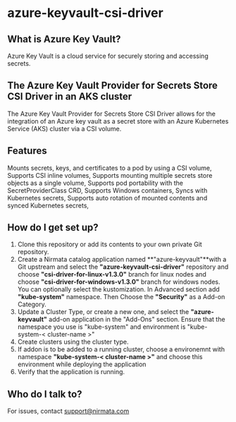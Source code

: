 # azure-keyvault-csi-driver

## What is Azure Key Vault?

Azure Key Vault is a cloud service for securely storing and accessing secrets.

## The Azure Key Vault Provider for Secrets Store CSI Driver in an AKS cluster

The Azure Key Vault Provider for Secrets Store CSI Driver allows for the integration of an Azure key vault as a secret store with an Azure Kubernetes Service (AKS) cluster via a CSI volume.

## Features

Mounts secrets, keys, and certificates to a pod by using a CSI volume, 
Supports CSI inline volumes,
Supports mounting multiple secrets store objects as a single volume,
Supports pod portability with the SecretProviderClass CRD, 
Supports Windows containers, 
Syncs with Kubernetes secrets,
Supports auto rotation of mounted contents and synced Kubernetes secrets,

## How do I get set up?

1. Clone this repository or add its contents to your own private Git repository.
2. Create a Nirmata catalog application named **"azure-keyvault"**with a Git upstream and select the **"azure-keyvault-csi-driver"** repository and choose **"csi-driver-for-linux-v1.3.0"** branch for linux nodes and choose **"csi-driver-for-windows-v1.3.0"** branch for windows nodes. You can optionally select the kustomization. In Advanced section add **"kube-system"** namespace. Then Choose the **"Security"** as a Add-on Category.
3. Update a Cluster Type, or create a new one, and select the **"azure-keyvault"** add-on application in the "Add-Ons" section. Ensure that the namespace you use is "kube-system" and environment is "kube-system-< cluster-name >"
4. Create clusters using the cluster type.
5. If addon is to be added to a running cluster, choose a environemnt with namespace **"kube-system-< cluster-name >"** and choose this environment while deploying the application
6. Verify that the application is running.

## Who do I talk to?
For issues, contact support@nirmata.com

